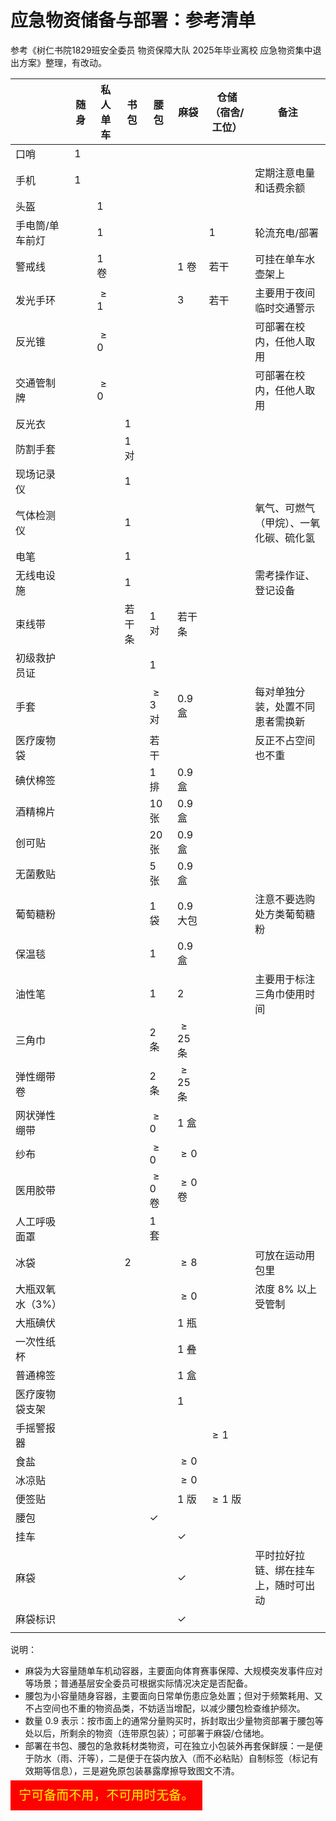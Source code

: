 

# 应急物资储备与部署：参考清单


参考《树仁书院1829班安全委员 物资保障大队 2025年毕业离校 应急物资集中退出方案》整理，有改动。



|                  | 随身 | 私人单车 | 书包   | 腰包         | 麻袋         | 仓储（宿舍/工位） | 备注                                   |
| ---------------- | ---- | -------- | ------ | ------------ | ------------ | ----------------- | -------------------------------------- |
| 口哨             | $1$  |          |        |              |              |                   |                                        |
| 手机             | $1$  |          |        |              |              |                   | 定期注意电量和话费余额                 |
| 头盔             |      | $1$      |        |              |              |                   |                                        |
| 手电筒/单车前灯  |      | $1$      |        |              |              | $1$               | 轮流充电/部署                          |
| 警戒线           |      | $1$ 卷   |        |              | $1$ 卷       | 若干              | 可挂在单车水壶架上                     |
| 发光手环         |      | $\geq 1$ |        |              | $3$          | 若干              | 主要用于夜间临时交通警示               |
| 反光锥           |      | $\geq 0$ |        |              |              |                   | 可部署在校内，任他人取用               |
| 交通管制牌       |      | $\geq 0$ |        |              |              |                   | 可部署在校内，任他人取用               |
| 反光衣           |      |          | $1$    |              |              |                   |                                        |
| 防割手套         |      |          | $1$ 对 |              |              |                   |                                        |
| 现场记录仪       |      |          | $1$    |              |              |                   |                                        |
| 气体检测仪       |      |          | $1$    |              |              |                   | 氧气、可燃气（甲烷）、一氧化碳、硫化氢 |
| 电笔             |      |          | $1$    |              |              |                   |                                        |
| 无线电设施       |      |          | $1$    |              |              |                   | 需考操作证、登记设备                   |
| 束线带           |      |          | 若干条 | $1$ 对       | 若干条       |                   |                                        |
| 初级救护员证     |      |          |        | $1$          |              |                   |                                        |
| 手套             |      |          |        | $\geq 3$ 对  | $0.9$ 盒     |                   | 每对单独分装，处置不同患者需换新       |
| 医疗废物袋       |      |          |        | 若干         |              |                   | 反正不占空间也不重                     |
| 碘伏棉签         |      |          |        | $1$ 排       | $0.9$ 盒     |                   |                                        |
| 酒精棉片         |      |          |        | $10$ 张      | $0.9$ 盒     |                   |                                        |
| 创可贴           |      |          |        | $20$ 张      | $0.9$ 盒     |                   |                                        |
| 无菌敷贴         |      |          |        | $5$ 张       | $0.9$ 盒     |                   |                                        |
| 葡萄糖粉         |      |          |        | $1$ 袋       | $0.9$ 大包   |                   | 注意不要选购处方类葡萄糖粉             |
| 保温毯           |      |          |        | $1$          | $0.9$ 盒     |                   |                                        |
| 油性笔           |      |          |        | $1$          | $2$          |                   | 主要用于标注三角巾使用时间             |
| 三角巾           |      |          |        | $2$ 条       | $\geq 25$ 条 |                   |                                        |
| 弹性绷带卷       |      |          |        | $2$ 条       | $\geq 25$ 条 |                   |                                        |
| 网状弹性绷带     |      |          |        | $\geq 0$     | $1$ 盒       |                   |                                        |
| 纱布             |      |          |        | $\geq 0$     | $\geq 0$     |                   |                                        |
| 医用胶带         |      |          |        | $\geq 0$ 卷  | $\geq 0$ 卷  |                   |                                        |
| 人工呼吸面罩     |      |          |        | $1$ 套       |              |                   |                                        |
| 冰袋             |      |          | $2$    |              | $\geq 8$     |                   | 可放在运动用包里                       |
| 大瓶双氧水（3%） |      |          |        |              | $\geq 0$     |                   | 浓度 8% 以上受管制                     |
| 大瓶碘伏         |      |          |        |              | $1$ 瓶       |                   |                                        |
| 一次性纸杯       |      |          |        |              | $1$ 叠       |                   |                                        |
| 普通棉签         |      |          |        |              | $1$ 盒       |                   |                                        |
| 医疗废物袋支架   |      |          |        |              | $1$          |                   |                                        |
| 手摇警报器       |      |          |        |              |              | $\geq 1$          |                                        |
| 食盐             |      |          |        |              | $\geq 0$     |                   |                                        |
| 冰凉贴           |      |          |        |              | $\geq 0$     |                   |                                        |
| 便签贴           |      |          |        |              | $1$ 版       | $\geq 1$ 版       |                                        |
| 腰包             |      |          |        | $\checkmark$ |              |                   |                                        |
| 挂车             |      |          |        |              | $\checkmark$ |                   |                                        |
| 麻袋             |      |          |        |              | $\checkmark$ |                   | 平时拉好拉链、绑在挂车上，随时可出动   |
| 麻袋标识         |      |          |        |              | $\checkmark$ |                   |                                        |
|                  |      |          |        |              |              |                   |                                        |


说明：
- 麻袋为大容量随单车机动容器，主要面向体育赛事保障、大规模突发事件应对等场景；普通基层安全委员可根据实际情况决定是否配备。
- 腰包为小容量随身容器，主要面向日常单伤患应急处置；但对于频繁耗用、又不占空间也不重的物资品类，不妨适当增配，以减少腰包检查维护频次。
- 数量 $0.9$ 表示：按市面上的通常分量购买时，拆封取出少量物资部署于腰包等处以后，所剩余的物资（连带原包装）；可部署于麻袋/仓储地。
- 部署在书包、腰包的急救耗材类物资，可在独立小包装外再套保鲜膜：一是便于防水（雨、汗等），二是便于在袋内放入（而不必粘贴）自制标签（标记有效期等信息），三是避免原包装暴露摩擦导致图文不清。




<span style="font-family: '华文新魏', STXinwei, '楷体', KaiTi, STKaiti; font-size: 15pt; background-color: red; color: yellow; border-color: yellow; border-width: 5pt; padding: 10pt; margin-top: 30pt">宁可备而不用，不可用时无备。</span>
